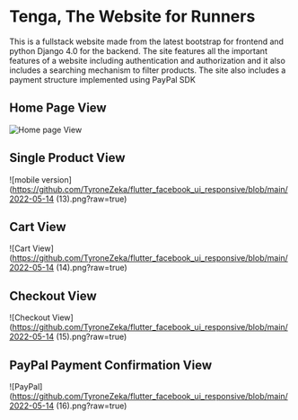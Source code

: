 # Tenga, The Website for Runners

This is a fullstack website made from the latest bootstrap for frontend and python Django 4.0 for the backend. 
The site features all the important features of a website including authentication and authorization and it also includes a searching mechanism to filter products.
The site also includes a payment structure implemented using PayPal SDK

## Home Page View
![Home page View](https://github.com/TyroneZeka/fTenga-The-App/blob/main/2022-05-14(2).png?raw=true)

## Single Product View
![mobile version](https://github.com/TyroneZeka/flutter_facebook_ui_responsive/blob/main/2022-05-14 (13).png?raw=true)

## Cart View
![Cart View](https://github.com/TyroneZeka/flutter_facebook_ui_responsive/blob/main/2022-05-14 (14).png?raw=true)


## Checkout View
![Checkout View](https://github.com/TyroneZeka/flutter_facebook_ui_responsive/blob/main/2022-05-14 (15).png?raw=true)


## PayPal Payment Confirmation View
![PayPal](https://github.com/TyroneZeka/flutter_facebook_ui_responsive/blob/main/2022-05-14 (16).png?raw=true)
